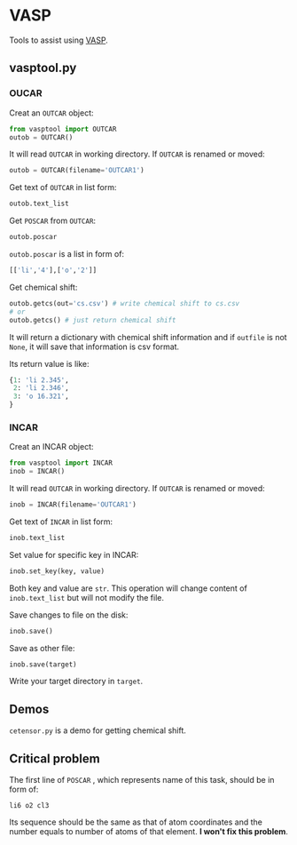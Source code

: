 # VASP

Tools to assist using [VASP](https://www.vasp.at/).

## vasptool.py
### OUCAR
Creat an `OUTCAR` object:

```python
from vasptool import OUTCAR
outob = OUTCAR()
```

It will read `OUTCAR` in working directory. If `OUTCAR` is renamed or moved:

```python
outob = OUTCAR(filename='OUTCAR1')
```

Get text of `OUTCAR` in list form:

```python
outob.text_list
```

Get `POSCAR` from `OUTCAR`:

```python
outob.poscar
```

`outob.poscar` is a list in form of:

```python
[['li','4'],['o','2']]
```

Get chemical shift:

```python
outob.getcs(out='cs.csv') # write chemical shift to cs.csv
# or
outob.getcs() # just return chemical shift
```

It will return a dictionary with chemical shift information and if `outfile` is not `None`, it will save that information is csv format.

Its return value is like:

```python
{1: 'li 2.345',
 2: 'li 2.346',
 3: 'o 16.321',
}
```

### INCAR
Creat an INCAR object:
 ```python
from vasptool import INCAR
inob = INCAR()
```

It will read `OUTCAR` in working directory. If `OUTCAR` is renamed or moved:
```python
inob = INCAR(filename='OUTCAR1')
```

Get text of `INCAR` in list form:
```python
inob.text_list
```

Set value for specific key in INCAR:
```python
inob.set_key(key, value)
```
Both key and value are `str`. This operation will change content of `inob.text_list` but will not modify the file.

Save changes to file on the disk:
```python
inob.save()
```
Save as other file:
```python
inob.save(target)
```
Write your target directory in `target`.

## Demos

`cetensor.py` is a demo for getting chemical shift.

## Critical problem

The first line of  `POSCAR` , which represents name of this task, should be in form of:

```
li6 o2 cl3
```

Its sequence should be the same as that of atom coordinates and the number equals to number of atoms of that element. **I won't fix this problem**.